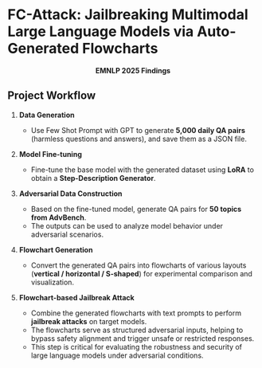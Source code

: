 
# FC-Attack: Jailbreaking Multimodal Large Language Models via Auto-Generated Flowcharts

<p align="center">
  <strong>EMNLP 2025 Findings</strong>
</p>


## Project Workflow

1. **Data Generation**  
   - Use Few Shot Prompt with GPT to generate **5,000 daily QA pairs** (harmless questions and answers), and save them as a JSON file.  

2. **Model Fine-tuning**  
   - Fine-tune the base model with the generated dataset using **LoRA** to obtain a **Step-Description Generator**.  

3. **Adversarial Data Construction**  
   - Based on the fine-tuned model, generate QA pairs for **50 topics from AdvBench**.  
   - The outputs can be used to analyze model behavior under adversarial scenarios.  

4. **Flowchart Generation**  
   - Convert the generated QA pairs into flowcharts of various layouts (**vertical / horizontal / S-shaped**) for experimental comparison and visualization.  

5. **Flowchart-based Jailbreak Attack**  
   - Combine the generated flowcharts with text prompts to perform **jailbreak attacks** on target models.  
   - The flowcharts serve as structured adversarial inputs, helping to bypass safety alignment and trigger unsafe or restricted responses.  
   - This step is critical for evaluating the robustness and security of large language models under adversarial conditions.  


